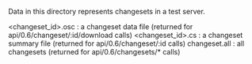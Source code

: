 Data in this directory represents changesets in a test server.

<changeset_id>.osc :  a changeset data file (returned for api/0.6/changeset/:id/download calls)
<changeset_id>.cs  :  a changeset summary file (returned for api/0.6/changeset/:id calls)
changeset.all      :  all changesets (returned for api/0.6/changesets/* calls)
